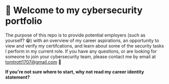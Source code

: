 # 👋 Welcome to my cybersecurity portfolio

The purpose of this repo is to provide potential employers (such as yourself? 😁) with an overview of my career aspirations, an opportunity to view and verify my certifcations, and learn about some of the security tasks I perform in my current role. If you have any questions, or are looking for someone to join your cybersecurity team, please contact me by email at tomtrott1707@gmail.com 🫡

**If you're not sure where to start, why not read my career identity statement?**
